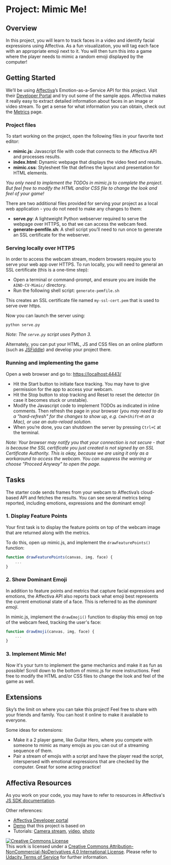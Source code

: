 # Project: Mimic Me!


## Overview

In this project, you will learn to track faces in a video and identify facial expressions using Affectiva. As a fun visualization, you will tag each face with an appropriate emoji next to it. You will then turn this into a game where the player needs to mimic a random emoji displayed by the computer!


## Getting Started

We’ll be using [Affectiva](http://www.affectiva.com/)’s Emotion-as-a-Service API for this project. Visit their [Developer Portal](http://developer.affectiva.com/) and try out some of the sample apps. Affectiva makes it really easy to extract detailed information about faces in an image or video stream. To get a sense for what information you can obtain, check out the [Metrics](http://developer.affectiva.com/metrics/) page.

### Project files

To start working on the project, open the following files in your favorite text editor:

- **mimic.js**: Javascript file with code that connects to the Affectiva API and processes results.
- **index.html**: Dynamic webpage that displays the video feed and results.
- **mimic.css**: Stylesheet file that defines the layout and presentation for HTML elements.

_You only need to implement the TODOs in mimic.js to complete the project. But feel free to modify the HTML and/or CSS file to change the look and feel of your game!_

There are two additional files provided for serving your project as a local web application - you do not need to make any changes to them:

- **serve.py**: A lightweight Python webserver required to serve the webpage over HTTPS, so that we can access the webcam feed.
- **generate-pemfile.sh**: A shell script you’ll need to run once to generate an SSL certificate for the webserver.

### Serving locally over HTTPS

In order to access the webcam stream, modern browsers require you to serve your web app over HTTPS. To run locally, you will need to general an SSL certificate (this is a one-time step):

- Open a terminal or command-prompt, and ensure you are inside the `AIND-CV-Mimic/` directory.
- Run the following shell script: `generate-pemfile.sh`

This creates an SSL certificate file named `my-ssl-cert.pem` that is used to serve over https.

Now you can launch the server using:

```
python serve.py
```

_Note: The `serve.py` script uses Python 3._

Alternately, you can put your HTML, JS and CSS files on an online platform (such as [JSFiddle](https://jsfiddle.net/)) and develop your project there.

### Running and implementing the game

Open a web browser and go to: [https://localhost:4443/](https://localhost:4443/)

- Hit the Start button to initiate face tracking. You may have to give permission for the app to access your webcam.
- Hit the Stop button to stop tracking and Reset to reset the detector (in case it becomes stuck or unstable).
- Modify the Javascript code to implement TODOs as indicated in inline comments. Then refresh the page in your browser (_you may need to do a "hard-refresh" for the changes to show up, e.g. `Cmd+Shift+R` on a Mac), or use an auto-reload solution._
- When you’re done, you can shutdown the server by pressing `Ctrl+C` at the terminal.

_Note: Your browser may notify you that your connection is not secure - that is because the SSL certificate you just created is not signed by an SSL Certificate Authority‎. This is okay, because we are using it only as a workaround to access the webcam. You can suppress the warning or choose "Proceed Anyway" to open the page._


## Tasks

The starter code sends frames from your webcam to Affectiva’s cloud-based API and fetches the results. You can see several metrics being reported, including emotions, expressions and the dominant emoji!

### 1. Display Feature Points

Your first task is to display the feature points on top of the webcam image that are returned along with the metrics.

To do this, open up mimic.js, and implement the `drawFeaturePoints()` function:

```javascript
function drawFeaturePoints(canvas, img, face) {
    ...
}
```

### 2. Show Dominant Emoji

In addition to feature points and metrics that capture facial expressions and emotions, the Affectiva API also reports back what emoji best represents the current emotional state of a face. This is referred to as the _dominant emoji_.

In mimic.js, implement the `drawEmoji()` function to display this emoji on top of the webcam feed, tracking the user's face:

```javascript
function drawEmoji(canvas, img, face) {
    ...
}
```

### 3. Implement Mimic Me!

Now it's your turn to implement the game mechanics and make it as fun as possible! Scroll down to the bottom of mimic.js for more instructions. Feel free to modify the HTML and/or CSS files to change the look and feel of the game as well.


## Extensions

Sky’s the limit on where you can take this project! Feel free to share with your friends and family. You can host it online to make it available to everyone.

Some ideas for extensions:

- Make it a 2 player game, like Guitar Hero, where you compete with someone to mimic as many emojis as you can out of a streaming sequence of them.
- Pair a stream of emojis with a script and have the player read the script, interspersed with emotional expressions that are checked by the computer. Great for some acting practice!


## Affectiva Resources

As you work on your code, you may have to refer to resources in Affectiva's [JS SDK documentation](https://affectiva.readme.io/docs/getting-started-with-the-emotion-sdk-for-javascript).

Other references:

- [Affectiva Developer portal](http://developer.affectiva.com/index.html)
- [Demo](https://jsfiddle.net/affectiva/opyh5e8d/show/) that this project is based on
- Tutorials:
 [Camera stream](https://affectiva.readme.io/docs/analyze-the-camera-stream-3), [video](https://affectiva.readme.io/docs/analyze-a-video-frame-stream-4), [photo](https://affectiva.readme.io/docs/analyze-a-photo-3)


<a rel="license" href="http://creativecommons.org/licenses/by-nc-nd/4.0/"><img alt="Creative Commons License" style="border-width:0" src="https://i.creativecommons.org/l/by-nc-nd/4.0/88x31.png" /></a><br />This work is licensed under a <a rel="license" href="http://creativecommons.org/licenses/by-nc-nd/4.0/">Creative Commons Attribution-NonCommercial-NoDerivatives 4.0 International License</a>. Please refer to [Udacity Terms of Service](https://www.udacity.com/legal) for further information.

